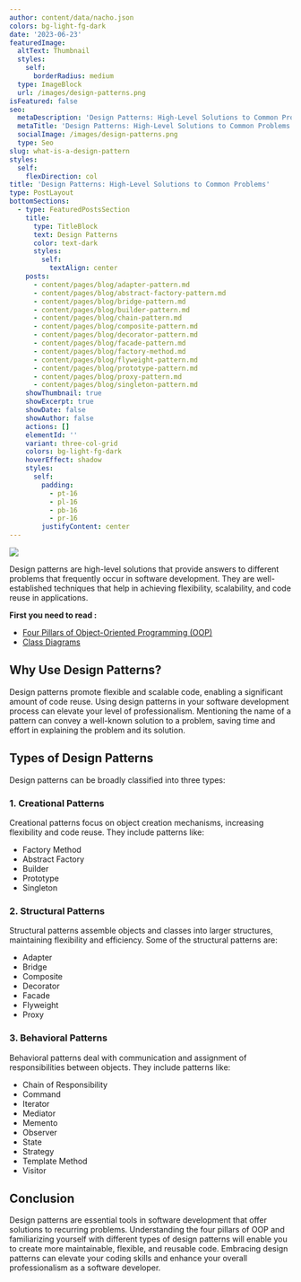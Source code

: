 ```yaml
---
author: content/data/nacho.json
colors: bg-light-fg-dark
date: '2023-06-23'
featuredImage:
  altText: Thumbnail
  styles:
    self:
      borderRadius: medium
  type: ImageBlock
  url: /images/design-patterns.png
isFeatured: false
seo:
  metaDescription: 'Design Patterns: High-Level Solutions to Common Problems.'
  metaTitle: 'Design Patterns: High-Level Solutions to Common Problems'
  socialImage: /images/design-patterns.png
  type: Seo
slug: what-is-a-design-pattern
styles:
  self:
    flexDirection: col
title: 'Design Patterns: High-Level Solutions to Common Problems'
type: PostLayout
bottomSections:
  - type: FeaturedPostsSection
    title:
      type: TitleBlock
      text: Design Patterns
      color: text-dark
      styles:
        self:
          textAlign: center
    posts:
      - content/pages/blog/adapter-pattern.md
      - content/pages/blog/abstract-factory-pattern.md
      - content/pages/blog/bridge-pattern.md
      - content/pages/blog/builder-pattern.md
      - content/pages/blog/chain-pattern.md
      - content/pages/blog/composite-pattern.md
      - content/pages/blog/decorator-pattern.md
      - content/pages/blog/facade-pattern.md
      - content/pages/blog/factory-method.md
      - content/pages/blog/flyweight-pattern.md
      - content/pages/blog/prototype-pattern.md
      - content/pages/blog/proxy-pattern.md
      - content/pages/blog/singleton-pattern.md
    showThumbnail: true
    showExcerpt: true
    showDate: false
    showAuthor: false
    actions: []
    elementId: ''
    variant: three-col-grid
    colors: bg-light-fg-dark
    hoverEffect: shadow
    styles:
      self:
        padding:
          - pt-16
          - pl-16
          - pb-16
          - pr-16
        justifyContent: center
---
```

![](/images/design-patterns.png)

Design patterns are high-level solutions that provide answers to different problems that frequently occur in software development. They are well-established techniques that help in achieving flexibility, scalability, and code reuse in applications.

**First you need to read :**

*   [Four Pillars of Object-Oriented Programming (OOP)](/oop-pilars)
*   [Class Diagrams](/class-diagram)

## Why Use Design Patterns?

Design patterns promote flexible and scalable code, enabling a significant amount of code reuse. Using design patterns in your software development process can elevate your level of professionalism. Mentioning the name of a pattern can convey a well-known solution to a problem, saving time and effort in explaining the problem and its solution.

## Types of Design Patterns

Design patterns can be broadly classified into three types:

### 1. Creational Patterns

Creational patterns focus on object creation mechanisms, increasing flexibility and code reuse. They include patterns like:

*   Factory Method
*   Abstract Factory
*   Builder
*   Prototype
*   Singleton

### 2. Structural Patterns

Structural patterns assemble objects and classes into larger structures, maintaining flexibility and efficiency. Some of the structural patterns are:

*   Adapter
*   Bridge
*   Composite
*   Decorator
*   Facade
*   Flyweight
*   Proxy

### 3. Behavioral Patterns

Behavioral patterns deal with communication and assignment of responsibilities between objects. They include patterns like:

*   Chain of Responsibility
*   Command
*   Iterator
*   Mediator
*   Memento
*   Observer
*   State
*   Strategy
*   Template Method
*   Visitor

## Conclusion

Design patterns are essential tools in software development that offer solutions to recurring problems. Understanding the four pillars of OOP and familiarizing yourself with different types of design patterns will enable you to create more maintainable, flexible, and reusable code. Embracing design patterns can elevate your coding skills and enhance your overall professionalism as a software developer.

